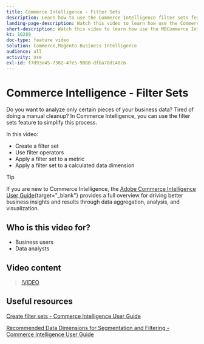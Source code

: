 ```yaml
---
title: Commerce Intelligence - Filter Sets
description: Learn how to use the Commerce Intelligence filter sets feature to simplify business data reporting for Adobe Commerce and Magento Open Source.
landing-page-description: Watch this video to learn how use the Commerce Intelligence filter sets feature to simplify business data reporting.
short-description: Watch this video to learn how use the MBCommerce IntelligenceI filter sets feature to simplify business data reporting.
kt: 10289
doc-type: feature video
solution: Commerce,Magento Business Intelligence
audience: all
activity: use
exl-id: f7d93e45-7382-4fe5-9088-dfba78d148c6
---
```

# Commerce Intelligence - Filter Sets

Do you want to analyze only certain pieces of your business data? Tired of doing a manual cleanup? In Commerce Intelligence, you can use the filter sets feature to simplify this process.

In this video:

- Create a filter set
- Use filter operators
- Apply a filter set to a metric
- Apply a filter set to a calculated data dimension

>[!TIP]
>
>If you are new to Commerce Intelligence, the [Adobe Commerce Intelligence User Guide](https://experienceleague.adobe.com/docs/commerce-business-intelligence/mbi/guide-overview.html){target="_blank"} provides a full overview for driving better business insights and results through data aggregation, analysis, and visualization.

## Who is this video for?

- Business users
- Data analysts

## Video content

>[!VIDEO](https://video.tv.adobe.com/v/342408?quality=12&learn=on)

## Useful resources

[Create filter sets - Commerce Intelligence User Guide](https://experienceleague.adobe.com/docs/commerce-business-intelligence/mbi/build/reports/ess-manage-data-filters.html)

[Recommended Data Dimensions for Segmentation and Filtering - Commerce Intelligence User Guide](https://experienceleague.adobe.com/docs/commerce-business-intelligence/mbi/best-practices/data/segment-filter.html)
